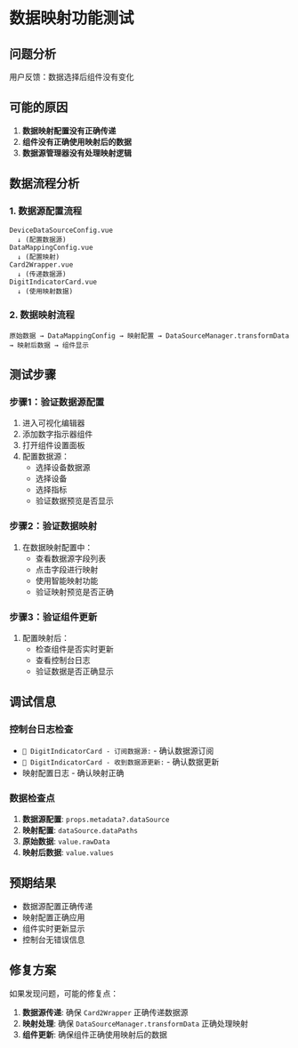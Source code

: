 # 数据映射功能测试

## 问题分析

用户反馈：数据选择后组件没有变化

## 可能的原因

1. **数据映射配置没有正确传递**
2. **组件没有正确使用映射后的数据**
3. **数据源管理器没有处理映射逻辑**

## 数据流程分析

### 1. 数据源配置流程
```
DeviceDataSourceConfig.vue 
  ↓ (配置数据源)
DataMappingConfig.vue 
  ↓ (配置映射)
Card2Wrapper.vue 
  ↓ (传递数据源)
DigitIndicatorCard.vue 
  ↓ (使用映射数据)
```

### 2. 数据映射流程
```
原始数据 → DataMappingConfig → 映射配置 → DataSourceManager.transformData → 映射后数据 → 组件显示
```

## 测试步骤

### 步骤1：验证数据源配置
1. 进入可视化编辑器
2. 添加数字指示器组件
3. 打开组件设置面板
4. 配置数据源：
   - 选择设备数据源
   - 选择设备
   - 选择指标
   - 验证数据预览是否显示

### 步骤2：验证数据映射
1. 在数据映射配置中：
   - 查看数据源字段列表
   - 点击字段进行映射
   - 使用智能映射功能
   - 验证映射预览是否正确

### 步骤3：验证组件更新
1. 配置映射后：
   - 检查组件是否实时更新
   - 查看控制台日志
   - 验证数据是否正确显示

## 调试信息

### 控制台日志检查
- `🔧 DigitIndicatorCard - 订阅数据源:` - 确认数据源订阅
- `🔧 DigitIndicatorCard - 收到数据源更新:` - 确认数据更新
- 映射配置日志 - 确认映射正确

### 数据检查点
1. **数据源配置**: `props.metadata?.dataSource`
2. **映射配置**: `dataSource.dataPaths`
3. **原始数据**: `value.rawData`
4. **映射后数据**: `value.values`

## 预期结果

- 数据源配置正确传递
- 映射配置正确应用
- 组件实时更新显示
- 控制台无错误信息

## 修复方案

如果发现问题，可能的修复点：

1. **数据源传递**: 确保 `Card2Wrapper` 正确传递数据源
2. **映射处理**: 确保 `DataSourceManager.transformData` 正确处理映射
3. **组件更新**: 确保组件正确使用映射后的数据 